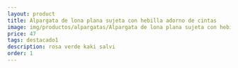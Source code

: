 ```yaml
---
layout: product
title: Alpargata de lona plana sujeta con hebilla adorno de cintas 
image: img/productos/alpargatas/Alpargata de lona plana sujeta con hebilla adorno de cintas =47=destacado1=rosa verde kaki salvi.webp
price: 47
tags: destacado1
description: rosa verde kaki salvi
order: 1
---
```

